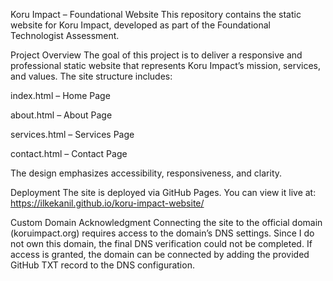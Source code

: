 Koru Impact – Foundational Website
This repository contains the static website for Koru Impact, developed as part of the Foundational Technologist Assessment.

Project Overview
The goal of this project is to deliver a responsive and professional static website that represents Koru Impact’s mission, services, and values. The site structure includes:

index.html – Home Page

about.html – About Page

services.html – Services Page

contact.html – Contact Page

The design emphasizes accessibility, responsiveness, and clarity.

Deployment
The site is deployed via GitHub Pages. You can view it live at:
https://ilkekanil.github.io/koru-impact-website/

Custom Domain Acknowledgment
Connecting the site to the official domain (koruimpact.org) requires access to the domain’s DNS settings. Since I do not own this domain, the final DNS verification could not be completed. If access is granted, the domain can be connected by adding the provided GitHub TXT record to the DNS configuration.
